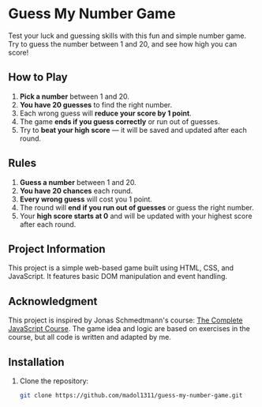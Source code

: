# Guess My Number Game

Test your luck and guessing skills with this fun and simple number game. Try to guess the number between 1 and 20, and see how high you can score!

## How to Play

1. **Pick a number** between 1 and 20.
2. **You have 20 guesses** to find the right number.
3. Each wrong guess will **reduce your score by 1 point**.
4. The game **ends if you guess correctly** or run out of guesses.
5. Try to **beat your high score** — it will be saved and updated after each round.

## Rules

1. **Guess a number** between 1 and 20.
2. **You have 20 chances** each round.
3. **Every wrong guess** will cost you 1 point.
4. The round will **end if you run out of guesses** or guess the right number.
5. Your **high score starts at 0** and will be updated with your highest score after each round.

## Project Information

This project is a simple web-based game built using HTML, CSS, and JavaScript. It features basic DOM manipulation and event handling.

## Acknowledgment

This project is inspired by Jonas Schmedtmann's course: [The Complete JavaScript Course](https://www.udemy.com/course/the-complete-javascript-course/). The game idea and logic are based on exercises in the course, but all code is written and adapted by me.

## Installation

1. Clone the repository:
   ```bash
   git clone https://github.com/madol1311/guess-my-number-game.git
